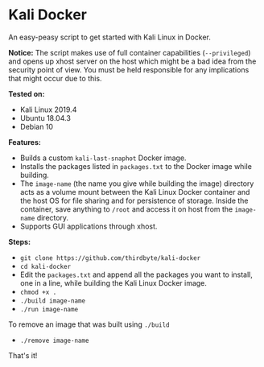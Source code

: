 # Kali Docker
An easy-peasy script to get started with Kali Linux in Docker.

**Notice:** The script makes use of full container capabilities (`--privileged`) and opens up xhost server on the host which might be a bad idea from the security point of view. You must be held responsible for any implications that might occur due to this.

**Tested on:**
+ Kali Linux 2019.4
+ Ubuntu 18.04.3
+ Debian 10

**Features:**
+ Builds a custom `kali-last-snaphot` Docker image.
+ Installs the packages listed in `packages.txt` to the Docker image while building.
+ The `image-name` (the name you give while building the image) directory acts as a volume mount between the Kali Linux Docker container and the host OS for file sharing and for persistence of storage. Inside the container, save anything to `/root` and access it on host from the `image-name` directory.
+ Supports GUI applications through xhost.

**Steps:**
+ `git clone https://github.com/thirdbyte/kali-docker`
+ `cd kali-docker`
+ Edit the `packages.txt` and append all the packages you want to install, one in a line, while building the Kali Linux Docker image.
+ `chmod +x .`
+ `./build image-name`
+ `./run image-name`

To remove an image that was built using `./build`
+ `./remove image-name`

That's it!
